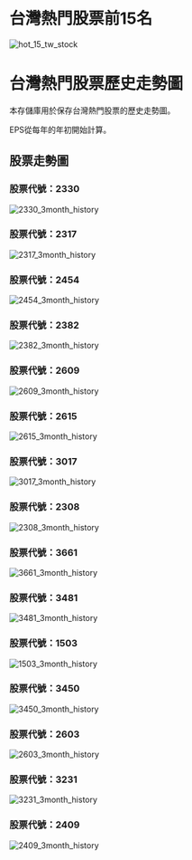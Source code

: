 # 台灣熱門股票前15名

![hot_15_tw_stock](https://github.com/weitsunglin/quick_analyze_taiwan_hot_stock/blob/main/top15_stocks_trade_value.png)

# 台灣熱門股票歷史走勢圖

本存儲庫用於保存台灣熱門股票的歷史走勢圖。

EPS從每年的年初開始計算。

## 股票走勢圖

### 股票代號：2330

![2330_3month_history](https://github.com/weitsunglin/quick_analyze_taiwan_hot_stock/blob/main/hot/2330_3month_history.png)

### 股票代號：2317

![2317_3month_history](https://github.com/weitsunglin/quick_analyze_taiwan_hot_stock/blob/main/hot/2317_3month_history.png)

### 股票代號：2454

![2454_3month_history](https://github.com/weitsunglin/quick_analyze_taiwan_hot_stock/blob/main/hot/2454_3month_history.png)

### 股票代號：2382

![2382_3month_history](https://github.com/weitsunglin/quick_analyze_taiwan_hot_stock/blob/main/hot/2382_3month_history.png)

### 股票代號：2609

![2609_3month_history](https://github.com/weitsunglin/quick_analyze_taiwan_hot_stock/blob/main/hot/2609_3month_history.png)

### 股票代號：2615

![2615_3month_history](https://github.com/weitsunglin/quick_analyze_taiwan_hot_stock/blob/main/hot/2615_3month_history.png)

### 股票代號：3017

![3017_3month_history](https://github.com/weitsunglin/quick_analyze_taiwan_hot_stock/blob/main/hot/3017_3month_history.png)

### 股票代號：2308

![2308_3month_history](https://github.com/weitsunglin/quick_analyze_taiwan_hot_stock/blob/main/hot/2308_3month_history.png)

### 股票代號：3661

![3661_3month_history](https://github.com/weitsunglin/quick_analyze_taiwan_hot_stock/blob/main/hot/3661_3month_history.png)

### 股票代號：3481

![3481_3month_history](https://github.com/weitsunglin/quick_analyze_taiwan_hot_stock/blob/main/hot/3481_3month_history.png)

### 股票代號：1503

![1503_3month_history](https://github.com/weitsunglin/quick_analyze_taiwan_hot_stock/blob/main/hot/1503_3month_history.png)

### 股票代號：3450

![3450_3month_history](https://github.com/weitsunglin/quick_analyze_taiwan_hot_stock/blob/main/hot/3450_3month_history.png)

### 股票代號：2603

![2603_3month_history](https://github.com/weitsunglin/quick_analyze_taiwan_hot_stock/blob/main/hot/2603_3month_history.png)

### 股票代號：3231

![3231_3month_history](https://github.com/weitsunglin/quick_analyze_taiwan_hot_stock/blob/main/hot/3231_3month_history.png)

### 股票代號：2409

![2409_3month_history](https://github.com/weitsunglin/quick_analyze_taiwan_hot_stock/blob/main/hot/2409_3month_history.png)

